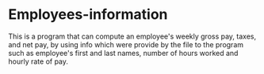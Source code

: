 # Employees-information
This is a program that can compute an employee's weekly gross pay, taxes, and net pay, by using info which were provide by the file to the program such as employee's first and last names, number of hours worked and hourly rate of pay.
